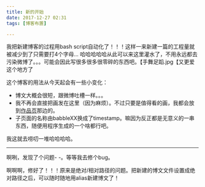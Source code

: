 ```yaml
---
title: 新的开始
date: 2017-12-27 02:31
tags: [博客布置]

---
```


我把新建博客的过程用bash script自动化了！！！这样一来新建一篇的工程量就被减少到了只需要打4个字母... 哈哈哈哈哈从此可以来这里灌水了，不用永远都去污染微博了。。。可能会因此写很多很多很零碎的东西吧。【手舞足蹈.jpg【又更爱这个地方了

这个博客的用法从今天起会有一些小变化：
* 博文大概会很短，跟微博吐槽一样。。。
* 我不再会直接把画发在这里（因为麻烦）。不过只要是值得看的画，我都会放到[作品页](https://miyehn.me/art)那边的。
* 子页面的名称由babbleXX换成了timestamp。嘛因为反正都是无意义的一串东西，随便用程序生成的一个啥都行吧。

我这就去唠叨一堆哈哈哈哈。

---
啊咧，发现了个问题- -。等等我去修个bug。

啊啊啊，修好了！！！原来是绝对/相对路径的问题。把新建的博文文件设置成绝对路径之后，可以随时随地用alias新建博文了！
